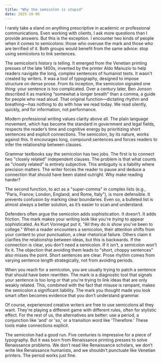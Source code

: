 ```yaml
---
title: "Why the semicolon is stupid"
date: 2025-10-06
---
```


I rarely take a stand on anything prescriptive in academic or professional communications. Even working with clients, I ask more questions than I provide answers. But this is the exception. I encounter two kinds of people when it comes to semicolons: those who overuse the mark and those who are terrified of it. Both groups would benefit from the same advice: stop using semicolons to link sentences.

The semicolon’s history is telling. It emerged from the Venetian printing presses of the late 1400s, invented by the printer Aldo Manuzio to help readers navigate the long, complex sentences of humanist texts. It wasn't created by writers. It was a tool of typography, designed to impose structure on dense prose. From its inception, the semicolon signaled one thing: your sentence is too complicated. Over a century later, Ben Jonson described it as marking “somewhat a longer breath” than a comma, a guide for people who read aloud. That original function—dictating rhythm and breathing—has nothing to do with how we read today. We read silently, quickly, and for information, not performance.

Modern professional writing values clarity above all. The plain language movement, which has become the standard in government and legal fields, respects the reader’s time and cognitive energy by prioritizing short sentences and explicit connections. The semicolon, by its nature, works against this. It encourages long, compound sentences and forces readers to infer the relationship between clauses.

Grammar textbooks say the semicolon has two jobs. The first is to connect two "closely related" independent clauses. The problem is that what counts as "closely related" is entirely subjective. This ambiguity is a liability where precision matters. The writer forces the reader to pause and deduce a connection that should have been stated outright. Why make reading harder?

The second function, to act as a "super-comma" in complex lists (e.g., "Paris, France; London, England; and Rome, Italy"), is more defensible. It prevents confusion by marking clear boundaries. Even so, a bulleted list is almost always a better solution, as it’s easier to scan and understand.

Defenders often argue the semicolon adds sophistication. It doesn’t. It adds friction. The mark makes your writing look like you're *trying* to appear sophisticated. As Kurt Vonnegut put it, "All they do is show you've been to college." When a reader encounters a semicolon, their attention shifts from your content to your punctuation, a clear rhetorical failure. Others claim it clarifies the relationship between ideas, but this is backwards. If the connection is clear, you don’t need a semicolon. If it isn’t, a semicolon won’t fix it. The objection that avoiding them leads to "short, choppy sentences" also misses the point. Short sentences are clear. Prose rhythm comes from varying sentence length strategically, not from avoiding periods.

When you reach for a semicolon, you are usually trying to patch a sentence that should have been rewritten. The mark is a diagnostic tool that signals your sentence is too long or that you're trying to link ideas that are only weakly related. This, combined with the fact that misuse is rampant, makes the semicolon a significant liability. The mark you thought made you look smart often becomes evidence that you don’t understand grammar.

Of course, experienced creative writers are free to use semicolons all they want. They're playing a different game with different rules, often for stylistic effect. For the rest of us, the alternatives are better: use a period, a conjunction like 'and' or 'so,' or a transition word like 'Therefore.' These tools make connections explicit.

The semicolon had a good run. Five centuries is impressive for a piece of typography. But it was born from Renaissance printing presses to solve Renaissance problems. We don’t read like Renaissance scholars, we don’t write like Renaissance humanists, and we shouldn’t punctuate like Venetian printers. The period works just fine.